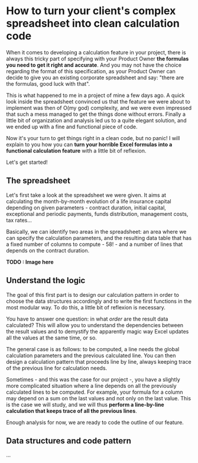 # How to turn your client's complex spreadsheet into clean calculation code

When it comes to developing a calculation feature in your project, there is always this tricky part of specifying with your Product Owner **the formulas you need to get it right and accurate**. And you may not have the choice regarding the format of this specification, as your Product Owner can decide to give you an existing corporate spreadsheet and say: "there are the formulas, good luck with that".

This is what happened to me in a project of mine a few days ago. A quick look inside the spreadsheet convinced us that the feature we were about to implement was then of O(my god) complexity, and we were even impressed that such a mess managed to get the things done without errors. Finally a little bit of organization and analysis led us to a quite elegant solution, and we ended up with a fine and functional piece of code.

Now it's your turn to get things right in a clean code, but no panic! I will explain to you how you can **turn your horrible Excel formulas into a functional calculation feature** with a little bit of reflexion.

Let's get started!

## The spreadsheet

Let's first take a look at the spreadsheet we were given. It aims at calculating the month-by-month evolution of a life insurance capital depending on given parameters - contract duration, initial capital, exceptional and periodic payments, funds distribution, management costs, tax rates...

Basically, we can identify two areas in the spreadsheet: an area where we can specify the calculation parameters, and the resulting data table that has a fixed number of columns to compute - 58! - and a number of lines that depends on the contract duration.

**TODO : Image here**

## Understand the logic

The goal of this first part is to design our calculation pattern in order to choose the data structures accordingly and to write the first functions in the most modular way. To do this, a little bit of reflexion is necessary.

You have to answer one question: in what *order* are the result data calculated? This will allow you to understand the dependencies between the result values and to demystify the apparently magic way Excel updates all the values at the same time, or so.

The general case is as follows: to be computed, a line needs the global calculation parameters and the previous calculated line. You can then design a calculation pattern that proceeds line by line, always keeping trace of the previous line for calculation needs.

Sometimes - and this was the case for our project -, you have a slightly more complicated situation where a line depends on all the previously calculated lines to be computed. For example, your formula for a column may depend on a sum on the last values and not only on the last value. This is the case we will study, and we will thus **perform a line-by-line calculation that keeps trace of all the previous lines**.

Enough analysis for now, we are ready to code the outline of our feature.

## Data structures and code pattern

...
